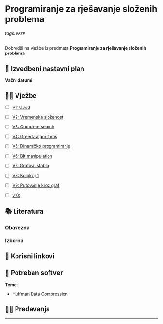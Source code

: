 ---
---

# Programiranje za rješavanje složenih problema

###### tags: `PRSP`

Dobrodši na vježbe iz predmeta **Programiranje za rješavanje složenih problema**

## 📅 [Izvedbeni nastavni plan](https://hackmd.io/R7pbZeAaTTe9uc_OcgKbBw)

**Važni datumi:**

## 👨‍💻 Vježbe

- [ ] [V1: Uvod](./prsp-uvod)
- [ ] [V2: Vremenska složenost](./vremenska-slozenost)
- [ ] [V3: Complete search](./potpuna-pretraga)
- [ ] [V4: Greedy algorithms](./pohlepni-algoritmi)
- [ ] [V5: Dinamičko programiranje](./dinamicko-programiranje) 
- [ ] [V6: Bit manipulation](./bit-manipulation)
- [ ] [V7: Grafovi, stabla](./)
- [ ] [V8: Kolokvij 1](./)
- [ ] [V9: Putovanje kroz graf](./)
- [ ] [v10: ](./)


## 📚 Literatura

### Obavezna

### Izborna

## 🔗 Korisni linkovi

## 🧰 Potreban softver


**Teme:**
- Huffman Data Compression


## 👨‍🏫 Predavanja

---
